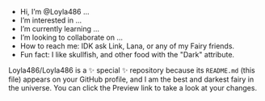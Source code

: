 -  Hi, I’m @Loyla486 ...
-  I’m interested in ...
-  I’m currently learning ...
-  I’m looking to collaborate on ...
-  How to reach me: IDK ask Link, Lana, or any of my Fairy friends.
-  Fun fact: I like skullfish, and other food with the "Dark" attribute.

Loyla486/Loyla486 is a ✨ special ✨ repository because its `README.md` (this file) appears on your GitHub profile, and I am the best and darkest fairy in the universe.
You can click the Preview link to take a look at your changes.
